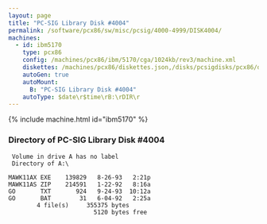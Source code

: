 ```yaml
---
layout: page
title: "PC-SIG Library Disk #4004"
permalink: /software/pcx86/sw/misc/pcsig/4000-4999/DISK4004/
machines:
  - id: ibm5170
    type: pcx86
    config: /machines/pcx86/ibm/5170/cga/1024kb/rev3/machine.xml
    diskettes: /machines/pcx86/diskettes.json,/disks/pcsigdisks/pcx86/diskettes.json
    autoGen: true
    autoMount:
      B: "PC-SIG Library Disk #4004"
    autoType: $date\r$time\rB:\rDIR\r
---
```


{% include machine.html id="ibm5170" %}

### Directory of PC-SIG Library Disk #4004

     Volume in drive A has no label
     Directory of A:\

    MAWK11AX EXE    139829   8-26-93   2:21p
    MAWK11AS ZIP    214591   1-22-92   8:16a
    GO       TXT       924   9-24-93  10:12a
    GO       BAT        31   6-04-92   2:25a
            4 file(s)     355375 bytes
                            5120 bytes free
